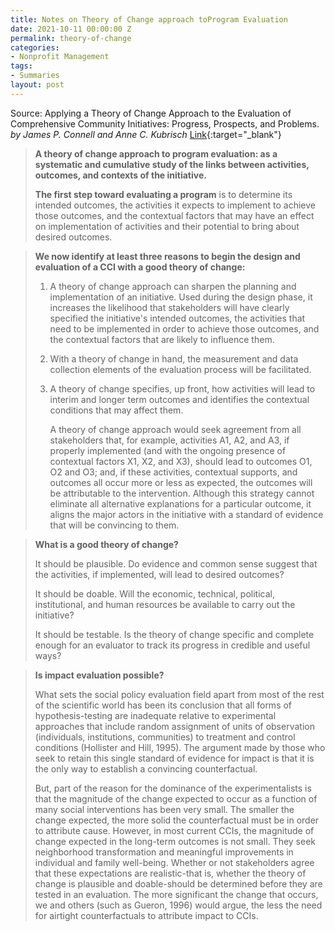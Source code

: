 ```yaml
---
title: Notes on Theory of Change approach toProgram Evaluation
date: 2021-10-11 00:00:00 Z
permalink: theory-of-change
categories:
- Nonprofit Management
tags:
- Summaries
layout: post
---
```


Source: Applying a Theory of Change Approach to the Evaluation of Comprehensive Community Initiatives: Progress, Prospects, and Problems. *by James P. Connell and Anne C. Kubrisch* [Link](https://www.semanticscholar.org/paper/Applying-a-Theory-of-Change-Approach-to-the-of-and-Kubisch/b5ae8eceb15ffaf10e2268af2a045c62b4e13f51){:target="_blank"}

> **A theory of change approach to program evaluation: as a systematic and cumulative study of the links between activities, outcomes, and contexts of the initiative.** 
>
> **The first step toward evaluating a program** is to determine its intended outcomes, the activities it expects to implement to achieve those outcomes, and the contextual factors that may have an effect on implementation of activities and their potential to bring about desired outcomes. 



> **We now identify at least three reasons to begin the design and evaluation of a CCI with a good theory of change:**
>
> 1. A theory of change approach can sharpen the planning and implementation of an initiative. Used during the design phase, it increases the likelihood that stakeholders will have clearly specified the initiative's intended outcomes, the activities that need to be implemented in order to achieve those outcomes, and the contextual factors that are likely to influence them. 
>
> 2. With a theory of change in hand, the measurement and data collection elements of the evaluation process will be facilitated.
>
> 3. A theory of change specifies, up front, how activities will lead to interim and longer term outcomes and identifies the contextual conditions that may affect them.
>
>     A theory of change approach would seek agreement from all stakeholders that, for example, activities A1, A2, and A3, if properly implemented (and with the ongoing presence of contextual factors X1, X2, and X3), should lead to outcomes O1, O2 and O3; and, if these activities, contextual supports, and outcomes all occur more or less as expected, the outcomes will be attributable to the intervention. Although this strategy cannot eliminate all alternative explanations for a particular outcome, it aligns the major actors in the initiative with a standard of evidence that will be convincing to them.



> **What is a good theory of change?**
>
> It should be plausible. Do evidence and common sense suggest that the activities, if implemented, will lead to desired outcomes? 
>
> It should be doable. Will the economic, technical, political, institutional, and human resources be available to carry out the initiative? 
>
> It should be testable. Is the theory of change specific and complete enough for an evaluator to track its progress in credible and useful ways? 



> **Is impact evaluation possible?**
>
> What sets the social policy evaluation field apart from most of the rest of the scientific world has been its conclusion that all forms of hypothesis-testing are inadequate relative to experimental approaches that include random assignment of units of observation (individuals, institutions, communities) to treatment and control conditions (Hollister and Hill, 1995). The argument made by those who seek to retain this single standard of evidence for impact is that it is the only way to establish a convincing counterfactual. 
>
> But, part of the reason for the dominance of the experimentalists is that the magnitude of the change expected to occur as a function of many social interventions has been very small. The smaller the change expected, the more solid the counterfactual must be in order to attribute cause. However, in most current CCIs, the magnitude of change expected in the long-term outcomes is not small. They seek neighborhood transformation and meaningful improvements in individual and family well-being. Whether or not stakeholders agree that these expectations are realistic-that is, whether the theory of change is plausible and doable-should be determined before they are tested in an evaluation. The more significant the change that occurs, we and others (such as Gueron, 1996) would argue, the less the need for airtight counterfactuals to attribute impact to CCIs. 